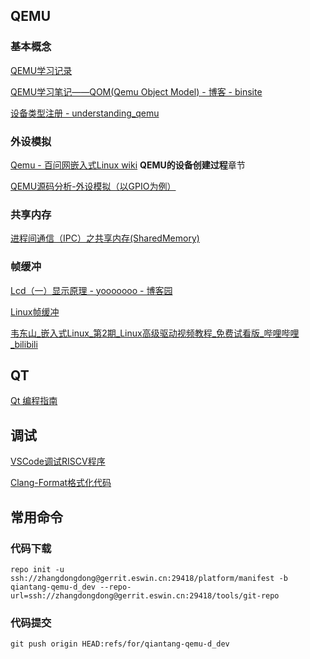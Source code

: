 

## QEMU 

### 基本概念

[QEMU学习记录](https://dunky-z.github.io/2021/07/20/QEMU%E5%AD%A6%E4%B9%A0%E8%AE%B0%E5%BD%95/)

[QEMU学习笔记——QOM(Qemu Object Model) - 博客 - binsite](https://www.binss.me/blog/qemu-note-of-qemu-object-model/)

[设备类型注册 - understanding_qemu](https://richardweiyang-2.gitbook.io/understanding_qemu/00-devices/01-type_register)

### 外设模拟
[Qemu - 百问网嵌入式Linux wiki](http://wiki.100ask.org/Qemu#QEMU.E7.9A.84.E8.BE.93.E5.87.BA.EF.BC.9AGUI.E7.B3.BB.E7.BB.9F) **QEMU的设备创建过程**章节


[QEMU源码分析-外设模拟（以GPIO为例）](https://dunky-z.github.io/2021/11/11/QEMU%E6%BA%90%E7%A0%81%E5%88%86%E6%9E%90-%E5%A4%96%E8%AE%BE%E6%A8%A1%E6%8B%9F%EF%BC%88%E4%BB%A5GPIO%E4%B8%BA%E4%BE%8B%EF%BC%89/)

### 共享内存

[进程间通信（IPC）之共享内存(SharedMemory)](https://dunky-z.github.io/2021/08/10/%E8%BF%9B%E7%A8%8B%E9%97%B4%E9%80%9A%E4%BF%A1%EF%BC%88IPC%EF%BC%89%E4%B9%8B%E5%85%B1%E4%BA%AB%E5%86%85%E5%AD%98%EF%BC%88SharedMemory%EF%BC%89/)

### 帧缓冲

[Lcd（一）显示原理 - yooooooo - 博客园](https://www.cnblogs.com/linhaostudy/p/10467249.html)

[Linux帧缓冲](https://dunky-z.github.io/2022/01/17/Linux%E5%B8%A7%E7%BC%93%E5%86%B2/)

[韦东山_嵌入式Linux_第2期_Linux高级驱动视频教程_免费试看版_哔哩哔哩_bilibili](https://www.bilibili.com/video/BV1HW411L76t?spm_id_from=333.999.0.0)

## QT

[Qt 编程指南](https://qtguide.ustclug.org/contents.htm)

## 调试
[VSCode调试RISCV程序 ](https://dunky-z.github.io/2021/08/23/VSCode%E8%B0%83%E8%AF%95%E7%A8%8B%E5%BA%8F/)

[Clang-Format格式化代码](https://dunky-z.github.io/2021/12/01/Clang-Format%E6%A0%BC%E5%BC%8F%E5%8C%96%E4%BB%A3%E7%A0%81/)

## 常用命令
### 代码下载
```
repo init -u ssh://zhangdongdong@gerrit.eswin.cn:29418/platform/manifest -b qiantang-qemu-d_dev --repo-url=ssh://zhangdongdong@gerrit.eswin.cn:29418/tools/git-repo
```

### 代码提交
```
git push origin HEAD:refs/for/qiantang-qemu-d_dev
```